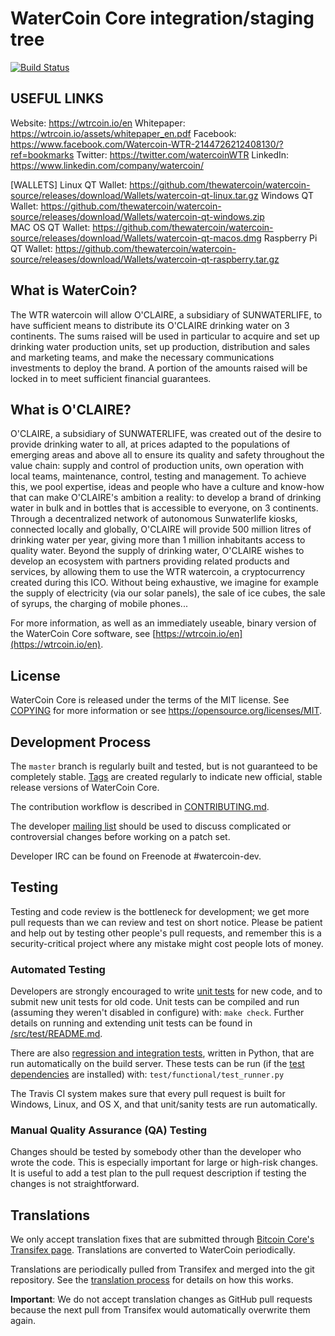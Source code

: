 WaterCoin Core integration/staging tree
=====================================

[![Build Status](https://travis-ci.org/watercoin-project/watercoin.svg?branch=master)](https://travis-ci.org/watercoin-project/watercoin)

USEFUL LINKS
----------------
Website: https://wtrcoin.io/en 
Whitepaper: https://wtrcoin.io/assets/whitepaper_en.pdf 
Facebook: https://www.facebook.com/Watercoin-WTR-2144726212408130/?ref=bookmarks 
Twitter: https://twitter.com/watercoinWTR 
LinkedIn: https://www.linkedin.com/company/watercoin/ 
 
[WALLETS] 
Linux QT Wallet: https://github.com/thewatercoin/watercoin-source/releases/download/Wallets/watercoin-qt-linux.tar.gz 
Windows QT Wallet: https://github.com/thewatercoin/watercoin-source/releases/download/Wallets/watercoin-qt-windows.zip  
MAC OS QT Wallet: https://github.com/thewatercoin/watercoin-source/releases/download/Wallets/watercoin-qt-macos.dmg 
Raspberry Pi QT Wallet: https://github.com/thewatercoin/watercoin-source/releases/download/Wallets/watercoin-qt-raspberry.tar.gz 


What is WaterCoin?
----------------
The WTR watercoin will allow O'CLAIRE, a subsidiary of SUNWATERLIFE, 
to have sufficient means to distribute its O'CLAIRE drinking water on 3 continents. 
The sums raised will be used in particular to acquire and set up drinking water production units, set up production, distribution and sales 
and marketing teams, and make the necessary communications investments to deploy the brand. 
A portion of the amounts raised will be locked in to meet sufficient financial guarantees.

What is O'CLAIRE?
----------------
O'CLAIRE, a subsidiary of SUNWATERLIFE, was created out of the desire to provide drinking water to all, at prices adapted to the populations 
of emerging areas and above all to ensure its quality and safety throughout the value chain: supply and control of production units, 
own operation with local teams, maintenance, control, testing and management. To achieve this, we pool expertise, ideas and people who have a culture 
and know-how that can make O'CLAIRE's ambition a reality: to develop a brand of drinking water in bulk and in bottles that is accessible to everyone, on 3 continents. 
Through a decentralized network of autonomous Sunwaterlife kiosks, connected locally and globally, O'CLAIRE will provide 500 million litres of drinking water per year, 
giving more than 1 million inhabitants access to quality water. Beyond the supply of drinking water, O'CLAIRE wishes to develop an ecosystem with partners providing 
related products and services, by allowing them to use the WTR watercoin, a cryptocurrency created during this ICO. Without being exhaustive, we imagine for example the 
supply of electricity (via our solar panels), the sale of ice cubes, the sale of syrups, the charging of mobile phones...

For more information, as well as an immediately useable, binary version of
the WaterCoin Core software, see [https://wtrcoin.io/en](https://wtrcoin.io/en).

License
-------

WaterCoin Core is released under the terms of the MIT license. See [COPYING](COPYING) for more
information or see https://opensource.org/licenses/MIT.

Development Process
-------------------

The `master` branch is regularly built and tested, but is not guaranteed to be
completely stable. [Tags](https://github.com/watercoin-project/watercoin/tags) are created
regularly to indicate new official, stable release versions of WaterCoin Core.

The contribution workflow is described in [CONTRIBUTING.md](CONTRIBUTING.md).

The developer [mailing list](https://groups.google.com/forum/#!forum/watercoin-dev)
should be used to discuss complicated or controversial changes before working
on a patch set.

Developer IRC can be found on Freenode at #watercoin-dev.

Testing
-------

Testing and code review is the bottleneck for development; we get more pull
requests than we can review and test on short notice. Please be patient and help out by testing
other people's pull requests, and remember this is a security-critical project where any mistake might cost people
lots of money.

### Automated Testing

Developers are strongly encouraged to write [unit tests](src/test/README.md) for new code, and to
submit new unit tests for old code. Unit tests can be compiled and run
(assuming they weren't disabled in configure) with: `make check`. Further details on running
and extending unit tests can be found in [/src/test/README.md](/src/test/README.md).

There are also [regression and integration tests](/test), written
in Python, that are run automatically on the build server.
These tests can be run (if the [test dependencies](/test) are installed) with: `test/functional/test_runner.py`

The Travis CI system makes sure that every pull request is built for Windows, Linux, and OS X, and that unit/sanity tests are run automatically.

### Manual Quality Assurance (QA) Testing

Changes should be tested by somebody other than the developer who wrote the
code. This is especially important for large or high-risk changes. It is useful
to add a test plan to the pull request description if testing the changes is
not straightforward.

Translations
------------

We only accept translation fixes that are submitted through [Bitcoin Core's Transifex page](https://www.transifex.com/projects/p/bitcoin/).
Translations are converted to WaterCoin periodically.

Translations are periodically pulled from Transifex and merged into the git repository. See the
[translation process](doc/translation_process.md) for details on how this works.

**Important**: We do not accept translation changes as GitHub pull requests because the next
pull from Transifex would automatically overwrite them again.
